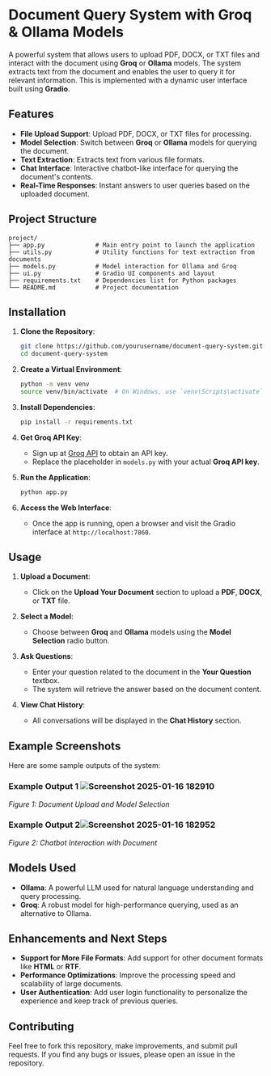 # Document Query System with Groq & Ollama Models

A powerful system that allows users to upload PDF, DOCX, or TXT files and interact with the document using **Groq** or **Ollama** models. The system extracts text from the document and enables the user to query it for relevant information. This is implemented with a dynamic user interface built using **Gradio**.

## Features

- **File Upload Support**: Upload PDF, DOCX, or TXT files for processing.
- **Model Selection**: Switch between **Groq** or **Ollama** models for querying the document.
- **Text Extraction**: Extracts text from various file formats.
- **Chat Interface**: Interactive chatbot-like interface for querying the document's contents.
- **Real-Time Responses**: Instant answers to user queries based on the uploaded document.

## Project Structure

```
project/
├── app.py              # Main entry point to launch the application
├── utils.py            # Utility functions for text extraction from documents
├── models.py           # Model interaction for Ollama and Groq
├── ui.py               # Gradio UI components and layout
├── requirements.txt    # Dependencies list for Python packages
└── README.md           # Project documentation
```

## Installation

1. **Clone the Repository**:
   ```bash
   git clone https://github.com/yourusername/document-query-system.git
   cd document-query-system
   ```

2. **Create a Virtual Environment**:
   ```bash
   python -m venv venv
   source venv/bin/activate  # On Windows, use `venv\Scripts\activate`
   ```

3. **Install Dependencies**:
   ```bash
   pip install -r requirements.txt
   ```

4. **Get Groq API Key**:
   - Sign up at [Groq API](https://groq.com) to obtain an API key.
   - Replace the placeholder in `models.py` with your actual **Groq API key**.

5. **Run the Application**:
   ```bash
   python app.py
   ```

6. **Access the Web Interface**:
   - Once the app is running, open a browser and visit the Gradio interface at `http://localhost:7860`.

## Usage

1. **Upload a Document**:
   - Click on the **Upload Your Document** section to upload a **PDF**, **DOCX**, or **TXT** file.
   
2. **Select a Model**:
   - Choose between **Groq** and **Ollama** models using the **Model Selection** radio button.

3. **Ask Questions**:
   - Enter your question related to the document in the **Your Question** textbox.
   - The system will retrieve the answer based on the document content.

4. **View Chat History**:
   - All conversations will be displayed in the **Chat History** section.

## Example Screenshots

Here are some sample outputs of the system:

### Example Output 1 ![Screenshot 2025-01-16 182910](https://github.com/user-attachments/assets/024006eb-4bf9-4efa-a6e1-71e3f87fbed2)

*Figure 1: Document Upload and Model Selection*

### Example Output 2![Screenshot 2025-01-16 182952](https://github.com/user-attachments/assets/78225c16-a996-471e-8822-369579a5aaa1)

*Figure 2: Chatbot Interaction with Document*

## Models Used

- **Ollama**: A powerful LLM used for natural language understanding and query processing.
- **Groq**: A robust model for high-performance querying, used as an alternative to Ollama.

## Enhancements and Next Steps

- **Support for More File Formats**: Add support for other document formats like **HTML** or **RTF**.
- **Performance Optimizations**: Improve the processing speed and scalability of large documents.
- **User Authentication**: Add user login functionality to personalize the experience and keep track of previous queries.

## Contributing

Feel free to fork this repository, make improvements, and submit pull requests. If you find any bugs or issues, please open an issue in the repository.
